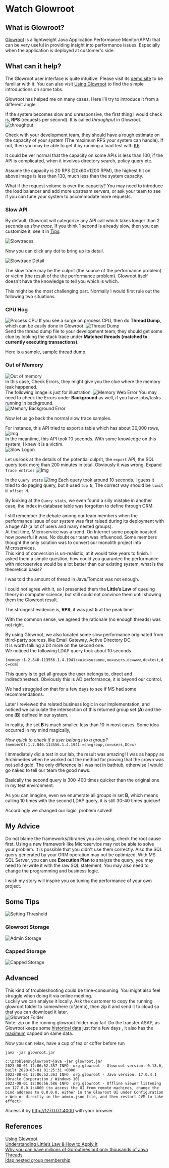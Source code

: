 # Watch Glowroot

## What is Glowroot?
[Glowroot](https://glowroot.org/) is a lightweight Java Application Performance Monitor(APM) that can be very useful in providing insight into performance issues. Especially when the application is deployed at customer's side.
## What can it help?
The Glowroot user interface is quite intuitive. Please visit its [demo site](https://demo.glowroot.org/) to be familiar with it. You can also visit  [Using Glowroot](https://docs.dhis2.org/en/topics/tutorials/performance-monitoring-with-glowroot.html) to find the simple introductions on some tabs.

Glowroot has helped me on many cases. Here I'll try to introduce it from a different angle.

If the system becomes slow and unresponsive, the first thing I would check is, **RPS** (requests per second). It is called *throughput* in Glowroot.
![throughput](./docs/throughput.png)

Check with your development team, they should have a rough estimate on the capacity of your system (The maximum RPS your system can handle). If not, then you may be able to get it by running a load test with [K6](https://github.com/grafana/k6).

It could be ver normal that the capacity on some APIs is less than 100, if the API is complicated, when it involves directory search, policy query etc.

Assume the capacity is 20 RPS (20x60=1200 RPM), the highest hit on above image is less than 130, much less than the system capacity.

What if the request volume is over the capacity? You may need to introduce the load balancer and add more upstream servers, or ask your team to see if you can tune your system to accommodate more requests.


### Slow API

By default, Glowroot will categorize any API call which takes longer than 2 seconds as *slow trace*. If you think 1 second is already slow, then you can customize it, see it in [Tips](#some-tips).

![Slowtraces](./docs/slowtrace-1.png)

Now you can click any dot to bring up its detail.

![Slowtrace Detail](./docs/slowtrace-detail.png)

The slow trace may be the culprit (the source of the performance problem) or victim (the result of the the performance problem). Glowroot itself doesn't have the knowledge to tell you which is which.

This might be the most challenging part. Normally I would first rule out the following two situations.
### CPU Hog
![Process CPU](./docs/process-cpu.png)
If you see a surge on process CPU, then do **Thread Dump**, which can be easily done in Glowroot.
![Thread Dump](./docs/thread-dump.png)  
Send the thread dump file to your development team, they should get some clue by looking the stack trace under **Matched threads (matched to currently executing transactions)**. 

Here is a sample, [sample thread dump](./docs/sample-thread-dump.txt).

### Out of Memory
![Out of memory](./docs/memory-surge.png)  
In this case, Check Errors, they might give you the clue where the memory leak happened.  
The following image is just for illustration.
![Memory Web Error](./docs/memory-web-error.png)
You may need to check the Errors under **Background** as well, if you have jobs/tasks running in background.  
![Memory Background Error](./docs/memory-background-error.png)

Now let us go back the normal slow trace samples.

For instance, this API tried to export a table which has about 30,000 rows,  
![Img](./docs/img-20230801095944.png)  
In the meantime, this API took 10 seconds. With some knowledge on this system, I knew it is a victim.    
![Slow Logon](./docs/slow-logon.png)

Let us look at the details of the potential culprit, the `export` API, the SQL query took more than 200 minutes in total. Obviously it was wrong.
Expand `Trace entries`
![Img](./docs/img-20230801100045.png)

In the `Query stats`
![Img](./docs/img-20230801100052.png)
Each query took around 10 seconds. I guess it tried to do paging query, but it used `top N`, The correct way should be `limit N offset M`. 

By looking at the `Query stats`, we even found a silly mistake in another case, the index in database table was forgotten to define through ORM. 

I still remember the debate among our team members when the performance issue of our system was first raised during its deployment with a huge AD (a lot of users and many nested groups).  
At that time,  Microservice was a trend. On Internet some people boasted how powerful it was. No doubt our team was influenced. Some members thought the only solution was to convert our monolith project into Microservices.  
This kind of conversion is un-realistic, at it would take years to finish. I asked them a simple question, how could you guarantee the performance with microservice would be a lot better than our existing system, what is the theoretical basis?

I was told the amount of thread in Java/Tomcat was not enough.

I could not agree with it, so I presented them the **Little’s Law** of queuing theory in computer science, but still could not convince them until showing them the Glowroot result.  

The strongest evidence is, **RPS**, it was just **5** at the peak time! 

With the common sense, we agreed the rationale (no enough threads) was not right.

By using Glowroot, we also located some slow performance originated from third-party sources, like Email Gateway, Active Directory DC.  
It is worth talking a bit more on the second one.  
We noticed the following LDAP query took about 10 seconds  

`(member:1.2.840.113556.1.4.1941:=uid=suzanne,ou=users,dc=www,dc=test,dc=com)`  

This query is to get all groups the user belongs to, direct and indirect(nested).  Obviously this is AD performance, it is beyond our control.  

We had struggled on that for a few days to see if MS had some recommendations.  

Later I reviewed the related business logic in our implementation, and noticed we calculate the intersection of this returned group set (**A**) and the one (**B**) defined in our system.

In reality, the set **B** is much smaller, less than 10 in most cases. Some idea occurred in my mind magically,

*How quick to check if a user belongs to a group?*  
`(memberOf:1.2.840.113556.1.4.1941:=cn=group,cn=users,DC=x)`

I immediately did a test in our lab, the result was amazing! I was as happy as Archimedes when he worked out the method for proving that the crown was not solid gold. The only difference is I was not in bathtub, otherwise I would go naked to tell our team the good news.

Basically the second query is 300-400 times quicker than the original one in my test environment.

As you can imagine, even we enumerate all groups in set **B**,  which means calling 10 times with the second LDAP query, it is still 30-40 times quicker!

Accordingly we changed our logic, problem solved!

## My Advice
Do not blame the frameworks/libraries you are using, check the root cause first. Using a new framework like Microservice may not be able to solve your problem. It is possible that you didn't use them correctly. Also the SQL query generated by your ORM operation may not be optimized. With MS SQL Server, you can use **Execution Plan** to analyze the query, you may need to re-write it with the raw SQL statement.
You may also need to change the programming and business logic.  

I wish my story will inspire you on tuning the performance of your own project.


## Some Tips

![Setting Threshold](./docs/conf-threshold.png)
### Glowroot Storage
![Admin Storage](./docs/admin-storage.png)
### Capped Storage
![Capped Storage](./docs/admin-storage-capped.png)
## Advanced
This kind of troubleshooting could be time-consuming. You might also feel struggle when doing it via online meeting.  
Luckily we can analyse it locally. Ask the customer to copy the running glowroot folder to somewhere (c:\temp), then zip it and send it to cloud so that you can download it later.  
![Glowroot Folder](./docs/glowroot-folder.png)  
Note: zip on the running glowroot folder may fail. Do the transfer ASAP, as Glowroot keeps some [historical data](#glowroot-storage) just for a few days , it also has the [maximum](#capped-storage) capped on same data.

Now you can relax, have a cup of tea or coffer before run

 `java -jar glowroot.jar`

```
c:\problems\glowroot>java -jar glowroot.jar
2023-08-01 12:06:52.357 INFO  org.glowroot - Glowroot version: 0.13.6, built 2020-03-01 01:25:31 +0000
2023-08-01 12:06:52.363 INFO  org.glowroot - Java version: 17.0.4.1 (Oracle Corporation / Windows 10)
2023-08-01 12:06:56.586 INFO  org.glowroot - Offline viewer listening on 127.0.0.1:4000 (to access the UI from remote machines, change the bind address to 0.0.0.0, either in the Glowroot UI under Configuration > Web or directly in the admin.json file, and then restart JVM to take effect)
```
Access it by http://127.0.0.1:4000 with your browser.


## References
[Using Glowroot](https://docs.dhis2.org/en/topics/tutorials/performance-monitoring-with-glowroot.html)  
[Understanding Little’s Law & How to Apply It](https://everhour.com/blog/littles-law/)  
[Why you can have millions of Goroutines but only thousands of Java Threads](https://rcoh.me/posts/why-you-can-have-a-million-go-routines-but-only-1000-java-threads)  
[ldap nested group membership](https://stackoverflow.com/questions/6195812/ldap-nested-group-membership)